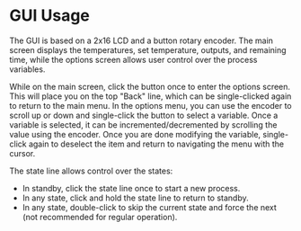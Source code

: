 # GUI Usage

The GUI is based on a 2x16 LCD and a button rotary encoder. The main screen displays the temperatures, set temperature, outputs, and remaining time, while the options screen allows user control over the process variables.

While on the main screen, click the button once to enter the options screen. This will place you on the top "Back" line, which can be single-clicked again to return to the main menu. In the options menu, you can use the encoder to scroll up or down and single-click the button to select a variable. Once a variable is selected, it can be incremented/decremented by scrolling the value using the encoder. Once you are done modifying the variable, single-click again to deselect the item and return to navigating the menu with the cursor.

The state line allows control over the states:
- In standby, click the state line once to start a new process.
- In any state, click and hold the state line to return to standby.
- In any state, double-click to skip the current state and force the next (not recommended for regular operation).
